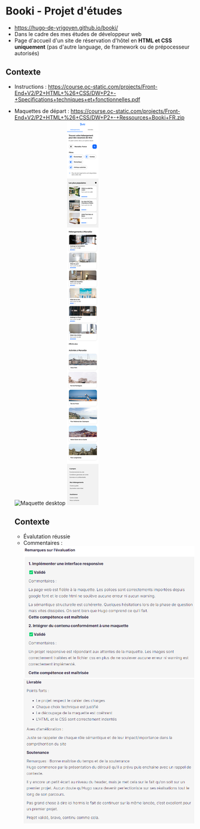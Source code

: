 # Booki - Projet d'études

- https://hugo-de-yrigoyen.github.io/booki/
- Dans le cadre des mes études de développeur web
- Page d'accueil d'un site de réservation d'hôtel en **HTML et CSS uniquement** (pas d'autre language, de framework ou de prépocesseur autorisés)

## Contexte

- Instructions :
  https://course.oc-static.com/projects/Front-End+V2/P2+HTML+%26+CSS/DW+P2+-+Specifications+techniques+et+fonctionnelles.pdf
- Maquettes de départ :
  https://course.oc-static.com/projects/Front-End+V2/P2+HTML+%26+CSS/DW+P2+-+Ressources+Booki+FR.zip
  ![Maquette desktop](assets/maquette/Desktop.png "Maquette desktop")
  ![Maquette smartphone](assets/maquette/iPhone8.png "Maquette smartphone")

  ## Contexte

  - Évalutation réussie
  - Commentaires :
    ![Résultats Page 1](assets/resultats/resultat1.png "Résultats Page 1")
    ![Résultats Page 2](assets/resultats/resultat2.png "Résultats Page 2")
